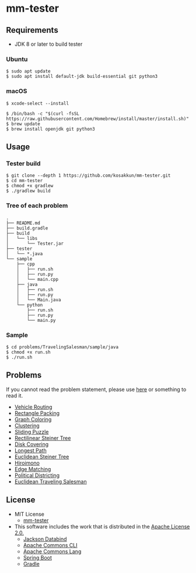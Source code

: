 # mm-tester 

## Requirements
- JDK 8 or later to build tester

### Ubuntu
```
$ sudo apt update
$ sudo apt install default-jdk build-essential git python3
```

### macOS
```
$ xcode-select --install
```
```
$ /bin/bash -c "$(curl -fsSL https://raw.githubusercontent.com/Homebrew/install/master/install.sh)"
$ brew update
$ brew install openjdk git python3
```

## Usage

### Tester build
```
$ git clone --depth 1 https://github.com/kosakkun/mm-tester.git
$ cd mm-tester
$ chmod +x gradlew
$ ./gradlew build
```

### Tree of each problem
```
.
├── README.md
├── build.gradle
├── build
│   └── libs
│       └── Tester.jar
├── tester
│   └── *.java
└── sample
    ├── cpp
    │   ├── run.sh
    │   ├── run.py
    │   └── main.cpp
    ├── java
    │   ├── run.sh
    │   ├── run.py
    │   └── Main.java
    └── python
        ├── run.sh
        ├── run.py
        └── main.py
```

### Sample
```
$ cd problems/TravelingSalesman/sample/java
$ chmod +x run.sh
$ ./run.sh
```

## Problems

If you cannot read the  problem statement, please use [here](https://stackedit.io) or something to read it.

- [Vehicle Routing](problems/VehicleRouting/) 
- [Rectangle Packing](problems/RectanglePacking/)
- [Graph Coloring](problems/GraphColoring/)
- [Clustering](problems/Clustering/)
- [Sliding Puzzle](problems/SlidingPuzzle)
- [Rectilinear Steiner Tree](problems/RectilinearSteinerTree/)
- [Disk Covering](problems/DiskCovering/)
- [Longest Path](problems/LongestPath/)
- [Euclidean Steiner Tree](problems/EuclideanSteinerTree/)
- [Hiroimono](problems/Hiroimono/)
- [Edge Matching](problems/EdgeMatching)
- [Political Districting](problems/PoliticalDistricting)
- [Euclidean Traveling Salesman](problems/EuclideanTravelingSalesman/)

## License
- MIT License
  - [mm-tester](https://github.com/kosakkun/mm-tester/blob/master/LICENSE)
- This software includes the work that is distributed in the [Apache License 2.0.](http://www.apache.org/licenses/LICENSE-2.0)
  - [Jackson Databind](https://github.com/FasterXML/jackson-databind)
  - [Apache Commons CLI](https://commons.apache.org/proper/commons-cli/)
  - [Apache Commons Lang](https://commons.apache.org/proper/commons-lang/)
  - [Spring Boot](https://spring.io/projects/spring-boot)
  - [Gradle](https://gradle.org)
